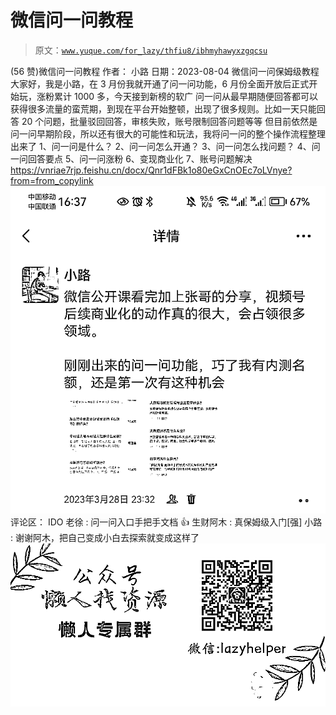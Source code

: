 # 微信问一问教程

> 原文：[`www.yuque.com/for_lazy/thfiu8/ibhmyhawyxzgqcsu`](https://www.yuque.com/for_lazy/thfiu8/ibhmyhawyxzgqcsu)

<ne-h2 id="40416925" data-lake-id="40416925"><ne-heading-ext><ne-heading-anchor></ne-heading-anchor><ne-heading-fold></ne-heading-fold></ne-heading-ext><ne-heading-content><ne-text id="u160bf352">(56 赞)微信问一问教程</ne-text></ne-heading-content></ne-h2> <ne-p id="u1e6faed3" data-lake-id="u1e6faed3"><ne-text id="u854d109e">作者： 小路</ne-text></ne-p> <ne-p id="u300cc916" data-lake-id="u300cc916"><ne-text id="u064dd628">日期：2023-08-04</ne-text></ne-p> <ne-p id="ua202ae11" data-lake-id="ua202ae11"><ne-text id="ua21f0020">微信问一问保姆级教程</ne-text></ne-p> <ne-p id="uafd9ea4b" data-lake-id="uafd9ea4b"><ne-text id="u6f44948e">大家好，我是小路，在 3 月份我就开通了问一问功能，6 月份全面开放后正式开始玩，涨粉累计 1000 多，今天接到新榜的软广</ne-text></ne-p> <ne-p id="u5e3b3042" data-lake-id="u5e3b3042"><ne-text id="ue5ac74a9">问一问从最早期随便回答都可以获得很多流量的蛮荒期，到现在平台开始整顿，出现了很多规则。比如一天只能回答 20 个问题，批量驳回回答，审核失败，账号限制回答问题等等</ne-text></ne-p> <ne-p id="ud61a978b" data-lake-id="ud61a978b"><ne-text id="u5f9c9cb6">但目前依然是问一问早期阶段，所以还有很大的可能性和玩法，我将问一问的整个操作流程整理出来了</ne-text></ne-p> <ne-p id="u15b848fa" data-lake-id="u15b848fa"><ne-text id="u3e5f1230">1、问一问是什么？</ne-text> <ne-text id="u03e7865d">2、问一问怎么开通？</ne-text> <ne-text id="u619efcb7">3、问一问怎么找问题？</ne-text> <ne-text id="u2ad1952a">4、问一问回答要点</ne-text> <ne-text id="u253060e5">5、问一问涨粉</ne-text> <ne-text id="u49215e99">6、变现商业化</ne-text> <ne-text id="u6f53e6af">7、账号问题解决</ne-text></ne-p> <ne-p id="u896cdd86" data-lake-id="u896cdd86">[<ne-text id="u155d7c6b">https://vnriae7rjp.feishu.cn/docx/Qnr1dFBk1o80eGxCnOEc7oLVnye?from=from_copylink</ne-text>](https://vnriae7rjp.feishu.cn/docx/Qnr1dFBk1o80eGxCnOEc7oLVnye?from=from_copylink)<ne-card data-card-name="image" data-card-type="inline" id="kxVKx" data-event-boundary="card">![](img/4e4bacaec15593cc06b5c8dd05be3616.png)</ne-card></ne-p> <ne-hole id="u34ed921e" data-lake-id="u34ed921e"><ne-card data-card-name="hr" data-card-type="block" id="DGPyT" data-event-boundary="card"><ne-p id="u906207cd" data-lake-id="u906207cd"><ne-text id="ua5efb525">评论区：</ne-text></ne-p> <ne-p id="uf632b392" data-lake-id="uf632b392"><ne-text id="u1d5b8acb">IDO 老徐 : 问一问入口手把手文档 👍</ne-text> <ne-text id="uac5d9ac0">生财阿木 : 真保姆级入门[强]</ne-text> <ne-text id="ubc31499b">小路 : 谢谢阿木，把自己变成小白去探索就变成这样了</ne-text></ne-p> <ne-p id="ua0098c7e" data-lake-id="ua0098c7e"><ne-card data-card-name="image" data-card-type="inline" id="EELuh" data-event-boundary="card">![](img/894d30a529e7c37bcd3392323c99941c.png)  <ne-hole id="u238a3069" data-lake-id="u238a3069"><ne-card data-card-name="hr" data-card-type="block" id="LegVW" data-event-boundary="card"></ne-card></ne-hole></ne-card></ne-p></ne-card></ne-hole>